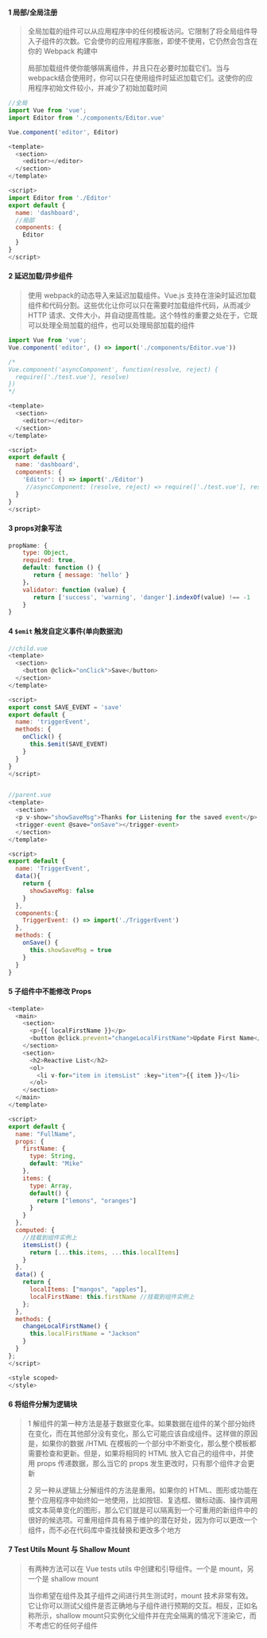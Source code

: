 #### 1 局部/全局注册

> 全局加载的组件可以从应用程序中的任何模板访问。它限制了将全局组件导入子组件的次数。它会使你的应用程序膨胀，即使不使用，它仍然会包含在你的 Webpack 构建中
>
> 局部加载组件使你能够隔离组件，并且只在必要时加载它们。当与webpack结合使用时，你可以只在使用组件时延迟加载它们。这使你的应用程序初始文件较小，并减少了初始加载时间

```javascript
//全局
import Vue from 'vue';
import Editor from './components/Editor.vue'

Vue.component('editor', Editor)
```

```javascript
<template>
  <section>
    <editor></editor>
  </section>
</template>

<script>
import Editor from './Editor'
export default {
  name: 'dashboard',
  //局部
  components: {
    Editor
  }
}
</script>
```

#### 2 延迟加载/异步组件

> 使用 webpack的动态导入来延迟加载组件。Vue.js 支持在渲染时延迟加载组件和代码分割。这些优化让你可以只在需要时加载组件代码，从而减少 HTTP 请求、文件大小，并自动提高性能。这个特性的重要之处在于，它既可以处理全局加载的组件，也可以处理局部加载的组件

```javascript
import Vue from 'vue';
Vue.component('editor', () => import('./components/Editor.vue'))

/*
Vue.component('asyncComponent', function(resolve, reject) {
  require(['./test.vue'], resolve)
})
*/
```

```javascript
<template>
  <section>
    <editor></editor>
  </section>
</template>

<script>
export default {
  name: 'dashboard',
  components: {
    'Editor': () => import('./Editor')
     //asyncComponent: (resolve, reject) => require(['./test.vue'], resolve)
  }
}
</script>
```

#### 3 props对象写法

```javascript
propName: {
    type: Object,
    required: true,
    default: function () {
       return { message: 'hello' }
    }，
    validator: function (value) {
       return ['success', 'warning', 'danger'].indexOf(value) !== -1
    }
}
```

####  4 `$emit` 触发自定义事件(单向数据流)

```javascript
//child.vue
<template>
  <section>
    <button @click="onClick">Save</button>
  </section>
</template>

<script>
export const SAVE_EVENT = 'save'
export default {
  name: 'triggerEvent',
  methods: {
    onClick() {
      this.$emit(SAVE_EVENT)
    }
  }
}
</script>


//parent.vue
<template>
  <section>
  <p v-show="showSaveMsg">Thanks for Listening for the saved event</p>
  <trigger-event @save="onSave"></trigger-event>
  </section>
</template>

<script>
export default {
  name: 'TriggerEvent',
  data(){
    return {
      showSaveMsg: false
    }
  },
  components:{
    TriggerEvent: () => import('./TriggerEvent')
  },
  methods: {
    onSave() {
      this.showSaveMsg = true
    }
  }
}
```

#### 5 子组件中不能修改 Props

```javascript
<template>
  <main>
    <section>
      <p>{{ localFirstName }}</p>
      <button @click.prevent="changeLocalFirstName">Update First Name</button>
    </section>
    <section>
      <h2>Reactive List</h2>
      <ol>
        <li v-for="item in itemsList" :key="item">{{ item }}</li>
      </ol>
    </section>
  </main>
</template>

<script>
export default {
  name: "FullName",
  props: {
    firstName: {
      type: String,
      default: "Mike"
    },
    items: {
      type: Array,
      default() {
        return ["lemons", "oranges"]
      }
    }
  },
  computed: {
    //挂载到组件实例上
    itemsList() {
      return [...this.items, ...this.localItems]
    }
  },
  data() {
    return {
      localItems: ["mangos", "apples"],
      localFirstName: this.firstName //挂载到组件实例上
    };
  },
  methods: {
    changeLocalFirstName() {
      this.localFirstName = "Jackson"
    }
  }
};
</script>

<style scoped>
</style>
```

#### 6 将组件分解为逻辑块

> 1 解组件的第一种方法是基于数据变化率。如果数据在组件的某个部分始终在变化，而在其他部分没有变化，那么它可能应该自成组件。这样做的原因是，如果你的数据 /HTML 在模板的一个部分中不断变化，那么整个模板都需要检查和更新。但是，如果将相同的 HTML 放入它自己的组件中，并使用 props 传递数据，那么当它的 props 发生更改时，只有那个组件才会更新
>
> 2 另一种从逻辑上分解组件的方法是重用。如果你的 HTML、图形或功能在整个应用程序中始终如一地使用，比如按钮、复选框、徽标动画、操作调用或文本简单变化的图形，那么它们就是可以隔离到一个可重用的新组件中的很好的候选项。可重用组件具有易于维护的潜在好处，因为你可以更改一个组件，而不必在代码库中查找替换和更改多个地方

#### 7 Test Utils Mount 与 Shallow Mount

> 有两种方法可以在 Vue tests utils 中创建和引导组件。一个是 mount，另一个是 shallow mount
>
> 当你希望在组件及其子组件之间进行共生测试时，mount 技术非常有效。它让你可以测试父组件是否正确地与子组件进行预期的交互。相反，正如名称所示，shallow mount只实例化父组件并在完全隔离的情况下渲染它，而不考虑它的任何子组件
